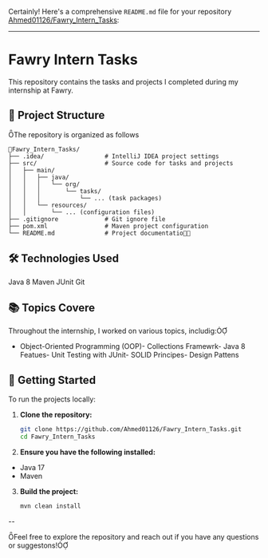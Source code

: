 Certainly! Here's a comprehensive `README.md` file for your repository [Ahmed01126/Fawry_Intern_Tasks](https://github.com/Ahmed01126/Fawry_Intern_Tasks):

---

# Fawry Intern Tasks

This repository contains the tasks and projects I completed during my internship at Fawry.

## 📁 Project Structure
The repository is organized as follows

```
Fawry_Intern_Tasks/
├── .idea/                 # IntelliJ IDEA project settings
├── src/                   # Source code for tasks and projects
│   ├── main/
│   │   ├── java/
│   │   │   └── org/
│   │   │       └── tasks/
│   │   │           └── ... (task packages)
│   │   └── resources/
│   │       └── ... (configuration files)
├── .gitignore             # Git ignore file
├── pom.xml                # Maven project configuration
└── README.md              # Project documentatio
```

## 🛠️ Technologies Used

 Java 8
 Maven
 JUnit
 Git

## 📚 Topics Covere

Throughout the internship, I worked on various topics, includig:
- Object-Oriented Programming (OOP)- Collections Framewrk- Java 8 Featues- Unit Testing with JUnit- SOLID Principes- Design Pattens

## 🚀 Getting Started

To run the projects locally:

1. **Clone the repository:**

   ```bash
   git clone https://github.com/Ahmed01126/Fawry_Intern_Tasks.git
   cd Fawry_Intern_Tasks
   ```

2. **Ensure you have the following installed:**

  - Java 17
  - Maven

3. **Build the project:**

   ```bash
   mvn clean install
   ```

--

Feel free to explore the repository and reach out if you have any questions or suggestons! 
